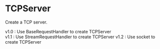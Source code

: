 # TCPServer
Create a TCP server.

v1.0 : Use BaseRequestHandler to create TCPServer  
v1.1 : Use StreamRequestHandler to create TCPServer 
v1.2 : Use socket to create TCPServer  
 
